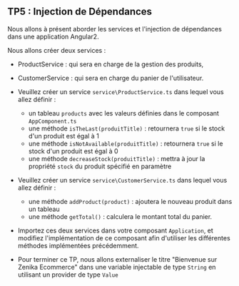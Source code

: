 ## TP5 : Injection de Dépendances

Nous allons à présent aborder les services et l'injection de dépendances dans une application Angular2.

Nous allons créer deux services :

- ProductService : qui sera en charge de la gestion des produits,
- CustomerService : qui sera en charge du panier de l'utilisateur.

- Veuillez créer un service `service\ProductService.ts` dans lequel vous allez définir :
	- un tableau `products` avec les valeurs définies dans le composant `AppComponent.ts`
	- une méthode `isTheLast(produitTitle)` : retournera `true` si le stock d'un produit est égal à 1
	- une méthode `isNotAvailable(produitTitle)` : retournera `true` si le stock d'un produit est égal à 0
	- une méthode `decreaseStock(produitTitle)` : mettra à jour la propriété `stock` du produit spécifié en paramètre

- Veuillez créer un service `service\CustomerService.ts` dans lequel vous allez définir :
	- une méthode `addProduct(product)` : ajoutera le nouveau produit dans un tableau
	- une méthode `getTotal()` : calculera le montant total du panier.

- Importez ces deux services dans votre composant `Application`, et modifiez l'implémentation de ce composant afin d'utiliser les différentes méthodes implémentées précédemment.

- Pour terminer ce TP, nous allons externaliser le titre "Bienvenue sur Zenika Ecommerce" dans une variable injectable de type `String` en utilisant un provider de type `Value` 
